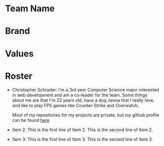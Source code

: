 # Team Name

# Brand

# Values

# Roster

- Christopher Schrader:
    I'm a 3rd year Computer Science major interested in web development and am a co-leader for the team. Some things about me are that I'm 22 years old, have a dog Jenna that I really love,
    and like to play FPS games like Counter-Strike and Overwatch.

    Most of my repositories for my projects are private, but my github profile can be found [here](https://github.com/chris-529)

- Item 2:
    This is the first line of Item 2.
    This is the second line of Item 2.

- Item 3:
    This is the first line of Item 3.
    This is the second line of Item 3.
